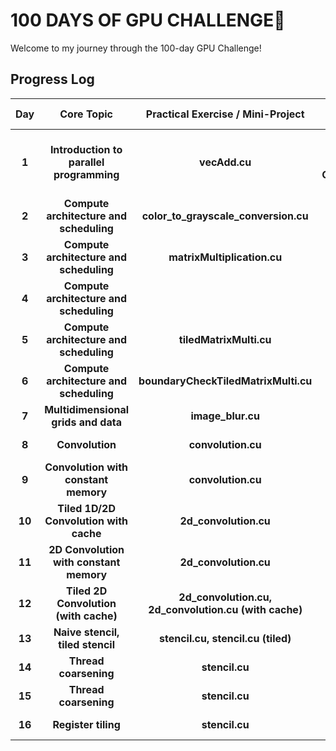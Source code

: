 # 100 DAYS OF GPU CHALLENGE🚀

Welcome to my journey through the 100-day GPU Challenge! 

## Progress Log

| **Day** | **Core Topic**                                   | **Practical Exercise / Mini-Project**                       |  **Resource Suggestions**                                                      |
|:-------:|:------------------------------------------------:|:-----------------------------------------------------------:|:------------------------------------------------------------------------------:|
|  **1**  | **Introduction to parallel programming**         | **vecAdd.cu**                                               | **PMPP Book: Chapter 1**; **Wing J. Computational Thinking**                   |
|  **2**  | **Compute architecture and scheduling**          | **color_to_grayscale_conversion.cu**                        | **PMPP Book: Chapter 4**                                                       |
|  **3**  | **Compute architecture and scheduling**          | **matrixMultiplication.cu**                                 | **PMPP Book: Chapter 4 Exercise**                                              |
|  **4**  | **Compute architecture and scheduling**          |                                                             | **PMPP Book: Chapter 5**                                                       |
|  **5**  | **Compute architecture and scheduling**          | **tiledMatrixMulti.cu**                                     | **PMPP Book: Chapter 5**                                                       |
|  **6**  | **Compute architecture and scheduling**          | **boundaryCheckTiledMatrixMulti.cu**                        | **PMPP Book: Chapter 5**                                                       |
|  **7**  | **Multidimensional grids and data**              | **image_blur.cu**                                           | **PMPP Book: Chapter 3**                                                       |
|  **8**  | **Convolution**                                  | **convolution.cu**                                          | **PMPP Book: Chapter 7**                                                       |
|  **9**  | **Convolution with constant memory**             | **convolution.cu**                                          | **PMPP Book: Chapter 7**                                                       |
|  **10** | **Tiled 1D/2D Convolution with cache**           | **2d_convolution.cu**                                       | **PMPP Book: Chapter 7**                                                       |
|  **11** | **2D Convolution with constant memory**          | **2d_convolution.cu**                                       | **PMPP Book: Chapter 7**                                                       |
|  **12** | **Tiled 2D Convolution (with cache)**            | **2d_convolution.cu, 2d_convolution.cu (with cache)**       | **PMPP Book: Chapter 7**                                                       |
|  **13** | **Naive stencil, tiled stencil**                 | **stencil.cu, stencil.cu (tiled)**                          | **PMPP Book: Chapter 8**                                                       |
|  **14** | **Thread coarsening**                            | **stencil.cu**                                              | **PMPP Book: Chapter 8**                                                       |
|  **15** | **Thread coarsening**                            | **stencil.cu**                                              | **PMPP Book: Chapter 8**                                                       |
|  **16** | **Register tiling**                              | **stencil.cu**                                              | **PMPP Book: Chapter 8**                                                       |
